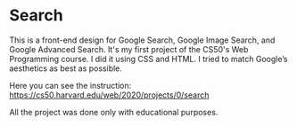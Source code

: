 # Search
This is a front-end design for Google Search, Google Image Search, and Google Advanced Search. 
It's my first project of the CS50's Web Programming course. I did it using CSS and HTML.
I tried to match Google’s aesthetics as best as possible. 

Here you can see the instruction: https://cs50.harvard.edu/web/2020/projects/0/search

All the project was done only with educational purposes. 